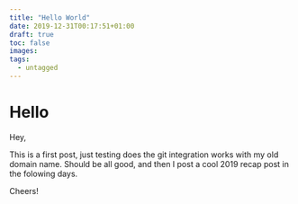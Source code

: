 ```yaml
---
title: "Hello World"
date: 2019-12-31T00:17:51+01:00
draft: true
toc: false
images:
tags: 
  - untagged
---
```



# Hello

Hey,

This is a first post, just testing does the git integration works with my old
domain name. Should be all good, and then I post a cool 2019 recap post in the
folowing days.

Cheers!
